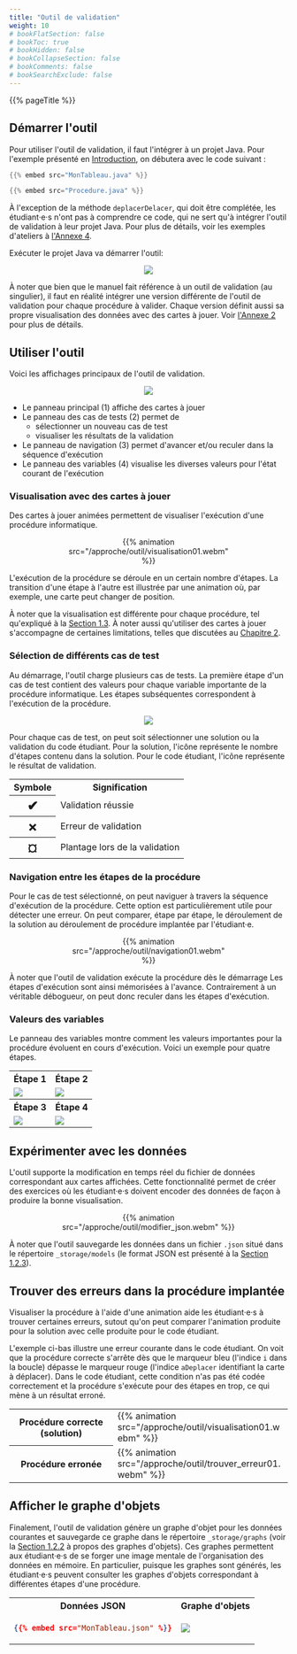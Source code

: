 ```yaml
---
title: "Outil de validation"
weight: 10
# bookFlatSection: false
# bookToc: true
# bookHidden: false
# bookCollapseSection: false
# bookComments: false
# bookSearchExclude: false
---
```


{{% pageTitle %}}


## Démarrer l'outil

Pour utiliser l'outil de validation, il faut l'intégrer à un projet Java.  Pour
l'exemple présenté en <a href="/intro">Introduction</a>, on débutera avec le
code suivant&nbsp;:

```java
{{% embed src="MonTableau.java" %}}
```

```java
{{% embed src="Procedure.java" %}}
```

À l'exception de la méthode `deplacerDelacer`, qui doit être complétée, les
étudiant·e·s n'ont pas à comprendre ce code, qui ne sert qu'à intégrer
l'outil de validation à leur projet Java. Pour plus de détails, voir les exemples d'ateliers
à <a href="/annexe-ateliers">l'Annexe 4</a>.

Exécuter le projet Java va démarrer l'outil:

<center>
<img class="figure" src="outil01.png"/>
</center>


À noter que bien que le manuel fait référence à un outil de validation (au
singulier), il faut en réalité intégrer une version différente de l'outil de
validation pour chaque procédure à valider. Chaque version définit aussi sa
propre visualisation des données avec des cartes à jouer.  Voir <a
href="/annexe-ateliers">l'Annexe 2</a> pour plus de détails.


## Utiliser l'outil

Voici les affichages principaux de l'outil de validation.

<center>
<img class="figure" src="outil02.png"/>
</center>

* Le panneau principal (1) affiche des cartes à jouer
* Le panneau des cas de tests (2) permet de 
    * sélectionner un nouveau cas de test 
    * visualiser les résultats de la validation
* Le panneau de navigation (3) permet d'avancer et/ou reculer dans la séquence d'exécution
* Le panneau des variables (4) visualise les diverses valeurs pour l'état courant de l'exécution

### Visualisation avec des cartes à jouer

Des cartes à jouer animées permettent de visualiser l'exécution d'une procédure informatique.

<center>
<div style="max-width:300px;"/>
    {{% animation src="/approche/outil/visualisation01.webm" %}}
</div>
</center>

L'exécution de la procédure se déroule en un certain nombre d'étapes. La transition d'une étape à l'autre est illustrée par une animation où, 
par exemple, une carte peut changer de position.

À noter que la visualisation est différente pour chaque procédure, tel qu'expliqué à la <a href="/approche/cartes_a_jouer/">Section 1.3</a>.
À noter aussi qu'utiliser des cartes à jouer s'accompagne de certaines limitations, telles que discutées au <a href="/modelisation">Chapitre 2</a>.


### Sélection de différents cas de test

Au démarrage, l'outil charge plusieurs cas de tests.
La première étape d'un cas de test
contient des valeurs pour chaque variable importante de la procédure informatique.
Les étapes subséquentes correspondent à l'exécution de la procédure.

<center>
<img class="figure" src="cas_de_test01.png"/>
</center>

Pour chaque cas de test, on peut soit sélectionner une solution ou la validation du code étudiant.
Pour la solution, l'icône représente le nombre d'étapes contenu dans la solution.
Pour le code étudiant, l'icône représente le résultat de validation.

<center>
<table>
<tr>
<th>Symbole </th>
<th>Signification </th>
</tr>


<tr>
<th><span style="font-size:1.5rem;">✔</span></th>
<td>Validation réussie</td>
</tr>

<tr>
<th><span style="font-size:1.5rem;">✗</span></th>
<td>Erreur de validation</td>
</tr>


<tr>
<th><span style="font-size:1.5rem;">¤</span></th>
<td>Plantage lors de la validation</td>
</tr>

</table>
</center>

### Navigation entre les étapes de la procédure

Pour le cas de test sélectionné, on peut naviguer à travers la séquence d'exécution de la procédure.
Cette option est particulièrement utile pour détecter une erreur.
On peut comparer, étape par étape, le déroulement de la solution au déroulement 
de procédure implantée par l'étudiant·e.

<center>
<div style="max-width:300px;"/>
    {{% animation src="/approche/outil/navigation01.webm" %}}
</div>
</center>


À noter que l'outil de validation exécute la procédure dès le démarrage
Les étapes d'exécution sont ainsi mémorisées à l'avance.
Contrairement à un véritable débogueur, on peut donc reculer dans les étapes d'exécution.

### Valeurs des variables

Le panneau des variables montre comment les valeurs importantes pour la procédure évoluent en cours d'exécution.
Voici un exemple pour quatre étapes.

<center>
<table>
<tr>
<th>Étape 1</th>
<th>Étape 2</th>
</tr>
<tr>
<td>
<img src="variables01.png"/>
</td>
<td>
<img src="variables02.png"/>
</td>
</tr>
<tr>
<th>Étape 3</th>
<th>Étape 4</th>
</tr>
<td>
<img src="variables03.png"/>
</td>
<td>
<img src="variables04.png"/>
</td>
</tr>
</table>
</center>

## Expérimenter avec les données 

L'outil supporte la modification en temps réel du fichier de données correspondant aux cartes affichées.
Cette fonctionnalité permet de créer des exercices où les étudiant·e·s doivent encoder des données de façon à produire la bonne visualisation.

<center>
<div style="max-width:75%;"/>
    {{% animation src="/approche/outil/modifier_json.webm" %}}
</div>
</center>

À noter que l'outil sauvegarde les données dans un fichier `.json` situé dans le répertoire `_storage/models` (le format JSON est présenté à la <a href="/approche/langages_et_notations/#json">Section 1.2.3</a>).


## Trouver des erreurs dans la procédure implantée

Visualiser la procédure à l'aide d'une animation aide les étudiant·e·s à trouver certaines erreurs, sutout
qu'on peut comparer l'animation produite pour la solution avec celle produite pour le code étudiant.

L'exemple ci-bas illustre une erreur courante dans le code étudiant.
On voit que la procédure correcte s'arrête dès que le marqueur bleu (l'indice `i` dans la boucle) dépasse 
le marqueur rouge (l'indice `aDeplacer` identifiant la carte à déplacer).
Dans le code étudiant, cette condition n'as pas été codée correctement et la procédure 
s'exécute pour des étapes en trop, ce qui mène à un résultat erroné.

<center>
<table>
<tr>
<th>
Procédure correcte (solution)
</th>

<td>
<div style="max-width:300px;"/>
    {{% animation src="/approche/outil/visualisation01.webm" %}}
</div>
</td>
</tr>

<tr>
<th>
Procédure erronée
</th>

<td>
<div style="max-width:300px;"/>
    {{% animation src="/approche/outil/trouver_erreur01.webm" %}}
</div>
</td>
</tr>
</table>
</center>


## Afficher le graphe d'objets

Finalement, l'outil de validation génère un graphe d'objet pour les
données courantes et sauvegarde ce graphe dans le répertoire `_storage/graphs`
(voir la <a href="/approche/langages_et_notations/#graphe-dobjets">Section
1.2.2</a> à propos des graphes d'objets).  Ces graphes permettent aux
étudiant·e·s de se forger une image mentale de l'organisation des données en
mémoire.  En particulier, puisque les graphes sont générés, les étudiant·e·s
peuvent consulter les graphes d'objets correspondant à différentes étapes d'une
procédure.

<table>
<tr>
<th>
Données JSON
</th>
<th>
Graphe d'objets
</th>
</tr>

<tr>
<td>

```json
{{% embed src="MonTableau.json" %}}
```

</td>

<td>
<img src="MonTableau.png"/>
</td>


</tr>


</table>



